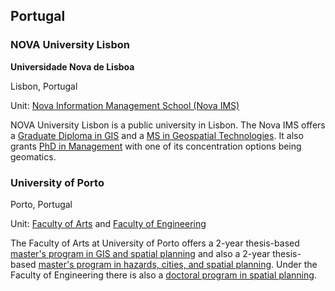 ## Portugal

### NOVA University Lisbon

**Universidade Nova de Lisboa**

Lisbon, Portugal

Unit: [Nova Information Management School (Nova IMS)](https://www.novaims.unl.pt/pt/ensino/cursos/pos-graduacoes-e-mestrados/)

NOVA University Lisbon is a public university in Lisbon. The Nova IMS offers a [Graduate Diploma in GIS](https://www.novaims.unl.pt/pt/ensino/cursos/pos-graduacoes-e-mestrados/pos-graduacao-em-ciencia-dos-dados-geoespaciais/) and a [MS in Geospatial Technologies](https://www.novaims.unl.pt/pt/ensino/cursos/pos-graduacoes-e-mestrados/pos-graduacao-em-ciencia-e-sistemas-de-informacao-geografica/). It also grants [PhD in Management](https://www.novaims.unl.pt/pt/ensino/cursos/doutoramento-em-gestao-de-informacao/doutoramento-em-gestao-de-informacao/) with one of its concentration options being geomatics.

### University of Porto

Porto, Portugal

Unit: [Faculty of Arts](https://sigarra.up.pt/up/en/web_base.gera_pagina?p_pagina=flup) and [Faculty of Engineering](http://sigarra.up.pt/feup/cur_geral.oferta_formacao_view)

The Faculty of Arts at University of Porto offers a 2-year thesis-based [master's program in GIS and spatial planning](https://sigarra.up.pt/flup/en/cur_geral.cur_view?pv_origem=CAND&pv_curso_id=461) and also a 2-year thesis-based [master's program in hazards, cities, and spatial planning](https://sigarra.up.pt/flup/en/cur_geral.cur_view?pv_origem=CAND&pv_curso_id=462). Under the Faculty of Engineering there is also a [doctoral program in spatial planning](https://sigarra.up.pt/feup/en/cur_geral.cur_view?pv_origem=CAND&pv_curso_id=787).
